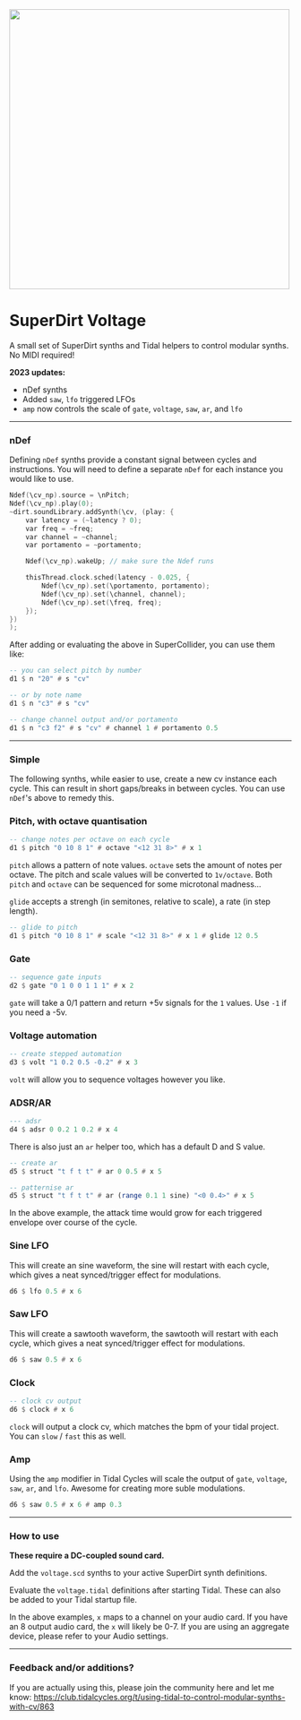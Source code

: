 <img src="https://cdn.sanity.io/images/os5aqg3v/production/1df428507bbab5a032dcb43701e80b4e9aeb29f5-2048x1475.jpg?auto=format" width="500" />

# SuperDirt Voltage

A small set of SuperDirt synths and Tidal helpers to control modular synths. No
MIDI required!

**2023 updates:**

- nDef synths
- Added `saw`, `lfo` triggered LFOs
- `amp` now controls the scale of `gate`, `voltage`, `saw`, `ar`, and `lfo`

---

### nDef

Defining `nDef` synths provide a constant signal between cycles and
instructions. You will need to define a separate `nDef` for each instance you
would like to use.

```c
Ndef(\cv_np).source = \nPitch;
Ndef(\cv_np).play(0);
~dirt.soundLibrary.addSynth(\cv, (play: {
    var latency = (~latency ? 0);
    var freq = ~freq;
    var channel = ~channel;
    var portamento = ~portamento;

    Ndef(\cv_np).wakeUp; // make sure the Ndef runs

    thisThread.clock.sched(latency - 0.025, {
        Ndef(\cv_np).set(\portamento, portamento);
        Ndef(\cv_np).set(\channel, channel);
        Ndef(\cv_np).set(\freq, freq);
    });
})
);
```

After adding or evaluating the above in SuperCollider, you can use them like:

```haskell
-- you can select pitch by number
d1 $ n "20" # s "cv"

-- or by note name 
d1 $ n "c3" # s "cv"

-- change channel output and/or portamento
d1 $ n "c3 f2" # s "cv" # channel 1 # portamento 0.5
```

---

### Simple

The following synths, while easier to use, create a new cv instance each cycle.
This can result in short gaps/breaks in between cycles. You can use `nDef`'s
above to remedy this.

### Pitch, with octave quantisation

```haskell
-- change notes per octave on each cycle
d1 $ pitch "0 10 8 1" # octave "<12 31 8>" # x 1
```

`pitch` allows a pattern of note values. `octave` sets the amount of notes per
octave. The pitch and scale values will be converted to `1v/octave`. Both
`pitch` and `octave` can be sequenced for some microtonal madness...

`glide` accepts a strengh (in semitones, relative to scale), a rate (in step
length).

```haskell
-- glide to pitch
d1 $ pitch "0 10 8 1" # scale "<12 31 8>" # x 1 # glide 12 0.5
```

### Gate

```haskell
-- sequence gate inputs
d2 $ gate "0 1 0 0 1 1 1" # x 2
```

`gate` will take a 0/1 pattern and return +5v signals for the `1` values. Use
`-1` if you need a -5v.

### Voltage automation

```haskell
-- create stepped automation
d3 $ volt "1 0.2 0.5 -0.2" # x 3
```

`volt` will allow you to sequence voltages however you like.

### ADSR/AR

```haskell
--- adsr
d4 $ adsr 0 0.2 1 0.2 # x 4
```

There is also just an `ar` helper too, which has a default D and S value.

```haskell
-- create ar
d5 $ struct "t f t t" # ar 0 0.5 # x 5
```

```haskell
-- patternise ar
d5 $ struct "t f t t" # ar (range 0.1 1 sine) "<0 0.4>" # x 5
```

In the above example, the attack time would grow for each triggered envelope
over course of the cycle.

### Sine LFO

This will create an sine waveform, the sine will restart with each cycle, which
gives a neat synced/trigger effect for modulations.

```haskell
d6 $ lfo 0.5 # x 6
```

### Saw LFO

This will create a sawtooth waveform, the sawtooth will restart with each cycle,
which gives a neat synced/trigger effect for modulations.

```haskell
d6 $ saw 0.5 # x 6
```

### Clock

```haskell
-- clock cv output
d6 $ clock # x 6
```

`clock` will output a clock cv, which matches the bpm of your tidal project. You
can `slow` / `fast` this as well.

### Amp

Using the `amp` modifier in Tidal Cycles will scale the output of `gate`,
`voltage`, `saw`, `ar`, and `lfo`. Awesome for creating more suble modulations.

```haskell
d6 $ saw 0.5 # x 6 # amp 0.3
```

---

### How to use

**These require a DC-coupled sound card.**

Add the `voltage.scd` synths to your active SuperDirt synth definitions.

Evaluate the `voltage.tidal` definitions after starting Tidal. These can also be
added to your Tidal startup file.

In the above examples, `x` maps to a channel on your audio card. If you have an
8 output audio card, the `x` will likely be 0-7. If you are using an aggregate
device, please refer to your Audio settings.

---

### Feedback and/or additions?

If you are actually using this, please join the community here and let me know:
https://club.tidalcycles.org/t/using-tidal-to-control-modular-synths-with-cv/863
